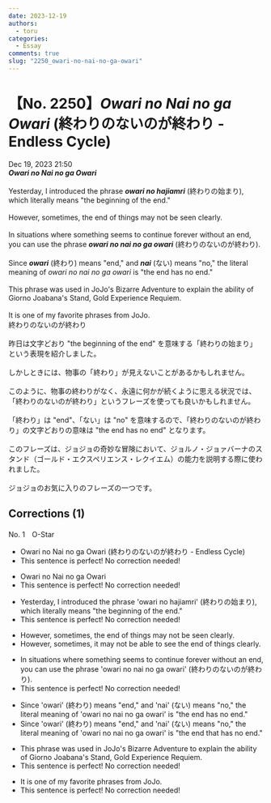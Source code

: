 ```yaml
---
date: 2023-12-19
authors:
  - toru
categories:
  - Essay
comments: true
slug: "2250_owari-no-nai-no-ga-owari"
---
```


# 【No. 2250】<strong><em>Owari no Nai no ga Owari</strong></em> (終わりのないのが終わり -  Endless Cycle)
<div class="date">Dec 19, 2023 21:50</div>
<div id="post"><div id="body_show_ori">
<strong><em>Owari no Nai no ga Owari</strong></em><br/><br/>Yesterday, I introduced the phrase <strong><em>owari no hajiamri</em></strong> (終わりの始まり), which literally means "the beginning of the end."<br/><br/>However, sometimes, the end of things may not be seen clearly.<br/><br/>In situations where something seems to continue forever without an end, you can use the phrase <strong><em>owari no nai no ga owari</em></strong> (終わりのないのが終わり).<br/><br/>Since <strong><em>owari</em></strong> (終わり) means "end," and <strong><em>nai</em></strong> (ない) means "no," the literal meaning of <em>owari no nai no ga owari</em> is "the end has no end."<br/><br/>This phrase was used in JoJo's Bizarre Adventure to explain the ability of Giorno Joabana's Stand, Gold Experience Requiem.<br/><br/>It is one of my favorite phrases from JoJo.
</div></div>

<!-- more -->

<div id="post_ja"><div id="body_show_mo">
終わりのないのが終わり<br/><br/>昨日は文字どおり "the beginning of the end" を意味する「終わりの始まり」という表現を紹介しました。<br/><br/>しかしときには、物事の「終わり」が見えないことがあるかもしれません。<br/><br/>このように、物事の終わりがなく、永遠に何かが続くように思える状況では、「終わりのないのが終わり」というフレーズを使っても良いかもしれません。<br/><br/>「終わり」は "end"、「ない」は "no" を意味するので、「終わりのないのが終わり」の文字どおりの意味は "the end has no end" となります。<br/><br/>このフレーズは、ジョジョの奇妙な冒険において、ジョルノ・ジョァバーナのスタンド（ゴールド・エクスペリエンス・レクイエム）の能力を説明する際に使われました。<br/><br/>ジョジョのお気に入りのフレーズの一つです。
</div></div>

## Corrections (1)
<div id="block"><div class="first_name"> No. 1　<span class="just_name">O-Star</span></div><div id="block2">
<ul class="correction_field">
<li class="incorrect">Owari no Nai no ga Owari (終わりのないのが終わり -  Endless Cycle)</li>
<li class="corrected perfect">This sentence is perfect! No correction needed!</li>
</ul>
<ul class="correction_field">
<li class="incorrect">Owari no Nai no ga Owari</li>
<li class="corrected perfect">This sentence is perfect! No correction needed!</li>
</ul>
<ul class="correction_field">
<li class="incorrect">Yesterday, I introduced the phrase 'owari no hajiamri' (終わりの始まり), which literally means "the beginning of the end."</li>
<li class="corrected perfect">This sentence is perfect! No correction needed!</li>
</ul>
<ul class="correction_field">
<li class="incorrect">However, sometimes, the end of things may not be seen clearly.</li>
<li class="corrected correct">
However, sometimes,<span class="f_bold"> it may not be able to see the end of things clearly.</span>
</li>
</ul>
<ul class="correction_field">
<li class="incorrect">In situations where something seems to continue forever without an end, you can use the phrase 'owari no nai no ga owari' (終わりのないのが終わり).</li>
<li class="corrected perfect">This sentence is perfect! No correction needed!</li>
</ul>
<ul class="correction_field">
<li class="incorrect">Since 'owari' (終わり) means "end," and 'nai' (ない) means "no," the literal meaning of 'owari no nai no ga owari' is "the end has no end."</li>
<li class="corrected correct">
Since 'owari' (終わり) means "end," and 'nai' (ない) means "no," the literal meaning of 'owari no nai no ga owari' is "the end <span class="f_bold">that </span>has no end."
</li>
</ul>
<ul class="correction_field">
<li class="incorrect">This phrase was used in JoJo's Bizarre Adventure to explain the ability of Giorno Joabana's Stand, Gold Experience Requiem.</li>
<li class="corrected perfect">This sentence is perfect! No correction needed!</li>
</ul>
<ul class="correction_field">
<li class="incorrect">It is one of my favorite phrases from JoJo.</li>
<li class="corrected perfect">This sentence is perfect! No correction needed!</li>
</ul>
</div></div>
